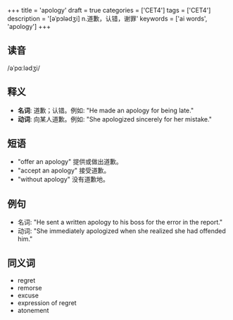 +++
title = 'apology'
draft = true
categories = ['CET4']
tags = ['CET4']
description = '[əˈpɔlədʒi] n.道歉，认错，谢罪'
keywords = ['ai words', 'apology']
+++

## 读音
/əˈpɑːlədʒi/

## 释义
- **名词**: 道歉；认错。例如: "He made an apology for being late."
- **动词**: 向某人道歉。例如: "She apologized sincerely for her mistake."

## 短语
- "offer an apology" 提供或做出道歉。
- "accept an apology" 接受道歉。
- "without apology" 没有道歉地。

## 例句
- 名词: "He sent a written apology to his boss for the error in the report."
- 动词: "She immediately apologized when she realized she had offended him."

## 同义词
- regret
- remorse
- excuse
- expression of regret
- atonement
